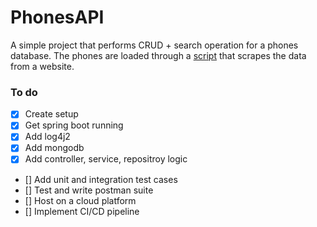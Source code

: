 # PhonesAPI

A simple project that performs CRUD + search operation for a phones database.
The phones are loaded through a [script](https://github.com/igagansingh/Phones-API-Data-ETL) that scrapes the data from a website.

### To do
- [x] Create setup
-   [x] Get spring boot running
-   [x] Add log4j2
-   [x] Add mongodb
- [x] Add controller, service, repositroy logic
- [] Add unit and integration test cases
- [] Test and write postman suite
- [] Host on a cloud platform
- [] Implement CI/CD pipeline
